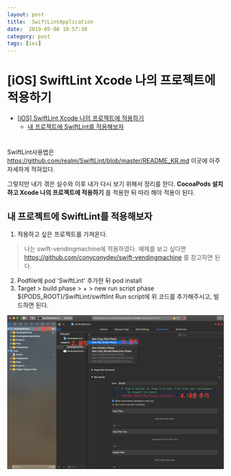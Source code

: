```yaml
---
layout: post
title:  SwiftLintApplication
date:  2019-05-08 10:57:30
category: post
tags: [ios]
---
```


# [iOS] SwiftLint Xcode 나의 프로젝트에 적용하기

- [[iOS] SwiftLint Xcode 나의 프로젝트에 적용하기](#ios-swiftlint-xcode-%EB%82%98%EC%9D%98-%ED%94%84%EB%A1%9C%EC%A0%9D%ED%8A%B8%EC%97%90-%EC%A0%81%EC%9A%A9%ED%95%98%EA%B8%B0)
  - [내 프로젝트에 SwiftLint를 적용해보자](#%EB%82%B4-%ED%94%84%EB%A1%9C%EC%A0%9D%ED%8A%B8%EC%97%90-swiftlint%EB%A5%BC-%EC%A0%81%EC%9A%A9%ED%95%B4%EB%B3%B4%EC%9E%90)

#

SwiftLint사용법은 
https://github.com/realm/SwiftLint/blob/master/README_KR.md
이곳에 아주 자세하게 적혀있다. 

그렇지만 내가 겪은 실수와 이후 내가 다시 보기 위해서 정리를 한다. 
**CocoaPods 설치하고 Xcode 나의 프로젝트에 적용하기** 를 적용한 뒤 따라 해야 적용이 된다.


## 내 프로젝트에 SwiftLint를 적용해보자

1. 적용하고 싶은 프로젝트를 가져온다.
> 나는 swift-vendingmachine에 적용하였다. 예제를 보고 싶다면
> https://github.com/conyconydev/swift-vendingmachine
> 를 참고하면 된다.

2. Podfile에 pod 'SwiftLint' 추가한 뒤 pod install
3. Target > build phase > + > new run script phase
${PODS_ROOT}/SwiftLint/swiftlint
Run script에 위 코드를 추가해주시고, 빌드하면 된다.

![swiftLint](../postImg/SwiftLint.png)

